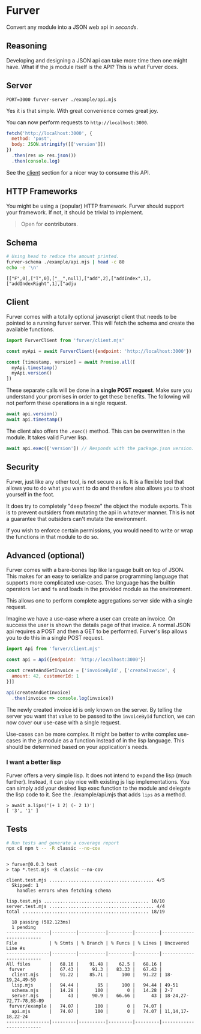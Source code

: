 # Furver

Convert any module into a JSON web api in *seconds*.

## Reasoning

Developing and designing a JSON api can take more time then one might have.
What if the js module itself is the API? This is what Furver does.

## Server

`PORT=3000 furver-server ./example/api.mjs`

Yes it is that simple. With great convenience comes great joy.

You can now perform requests to `http://localhost:3000`.

```js
fetch('http://localhost:3000', {
  method: 'post',
  body: JSON.stringify([['version']])
})
  .then(res => res.json())
  .then(console.log)
```

See the [client](#Client) section for a nicer way to consume this API.

## HTTP Frameworks

You might be using a (popular) HTTP framework. Furver should support your
framework. If not, it should be trivial to implement.

> Open for **contributors**.

## Schema

```bash bash
# Using head to reduce the amount printed.
furver-schema ./example/api.mjs | head -c 80
echo -e '\n'
```
```
[["F",0],["T",0],["__",null],["add",2],["addIndex",1],["addIndexRight",1],["adju

```

## Client

Furver comes with a totally optional javascript client that needs to be pointed
to a running furver server. This will fetch the schema and create the available
functions.

```javascript
import FurverClient from 'furver/client.mjs'

const myApi = await FurverClient({endpoint: 'http://localhost:3000'})

const [timestamp, version] = await Promise.all([
  myApi.timestamp()
  myApi.version()
])
```

These separate calls will be done in **a single POST request**. Make sure you
understand your promises in order to get these benefits. The following will not
perform these operations in a single request.

```js
await api.version()
await api.timestamp()
```

The client also offers the `.exec()` method. This can be overwritten in the
module. It takes valid Furver lisp.

```js
await api.exec(['version']) // Responds with the package.json version.
```

## Security

Furver, just like any other tool, is not secure as is. It is a flexible tool
that allows you to do what you want to do and therefore also allows you to
shoot yourself in the foot.

It does try to completely "deep freeze" the object the module exports. This is
to prevent outsiders from mutating the api in whatever manner. This is not
a guarantee that outsiders can't mutate the environment.

If you wish to enforce certain permissions, you would need to write or wrap the
functions in that module to do so.

## Advanced (optional)

Furver comes with a bare-bones lisp like language built on top of JSON. This
makes for an easy to serialize and parse programming language that supports
more complicated use-cases. The language has the builtin operators `let` and
`fn` and loads in the provided module as the environment.

This allows one to perform complete aggregations server side with a single
request.

Imagine we have a use-case where a user can create an invoice. On success the
user is shown the details page of that invoice. A normal JSON api requires
a POST and then a GET to be performed. Furver's lisp allows you to do this in
a single POST request.

```javascript
import Api from 'furver/client.mjs'

const api = Api({endpoint: 'http://localhost:3000'})

const createAndGetInvoice = ['invoiceById', ['createInvoice', {
  amount: 42, customerId: 1
}]]

api(createAndGetInvoice)
  .then(invoice => console.log(invoice))
```

The newly created invoice id is only known on the server. By telling the server
you want that value to be passed to the `invoiceById` function, we can now
cover our use-case with a single request.

Use-cases can be more complex. It might be better to write complex use-cases in
the js module as a function instead of in the lisp language. This should be
determined based on your application's needs.

### I want a better lisp

Furver offers a very simple lisp. It does not intend to expand the lisp (much
further). Instead, it can play nice with existing js lisp implementations. You
can simply add your desired lisp exec function to the module and delegate the
lisp code to it. See the ./example/api.mjs that adds `lips` as a method.

```node
> await a.lips('(+ 1 2) (- 2 1)')
[ '3', '1' ]
```

## Tests

```bash bash -eo pipefail
# Run tests and generate a coverage report
npx c8 npm t -- -R classic --no-cov
```
```

> furver@0.0.3 test
> tap *.test.mjs -R classic --no-cov

client.test.mjs ....................................... 4/5
  Skipped: 1
    handles errors when fetching schema

lisp.test.mjs ....................................... 10/10
server.test.mjs ....................................... 4/4
total ............................................... 18/19

  18 passing (582.123ms)
  1 pending
----------------|---------|----------|---------|---------|-------------------------
File            | % Stmts | % Branch | % Funcs | % Lines | Uncovered Line #s       
----------------|---------|----------|---------|---------|-------------------------
All files       |   68.16 |    91.48 |    62.5 |   68.16 |                         
 furver         |   67.43 |     91.3 |   83.33 |   67.43 |                         
  client.mjs    |   91.22 |    85.71 |     100 |   91.22 | 18-19,24,49-50          
  lisp.mjs      |   94.44 |       95 |     100 |   94.44 | 49-51                   
  schema.mjs    |   14.28 |      100 |       0 |   14.28 | 2-7                     
  server.mjs    |      43 |     90.9 |   66.66 |      43 | 18-24,27-72,77-78,88-89 
 furver/example |   74.07 |      100 |       0 |   74.07 |                         
  api.mjs       |   74.07 |      100 |       0 |   74.07 | 11,14,17-18,22-24       
----------------|---------|----------|---------|---------|-------------------------
```
